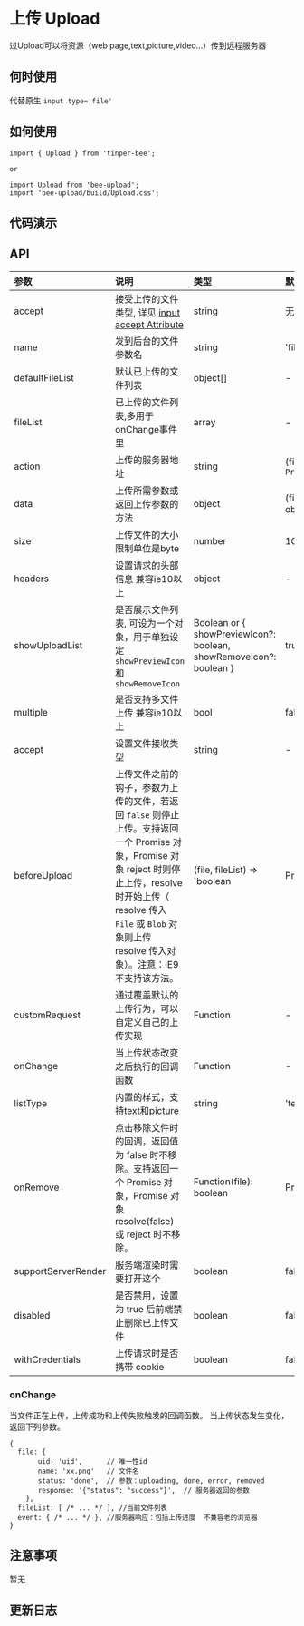 # 上传 Upload

过Upload可以将资源（web page,text,picture,video...）传到远程服务器

## 何时使用

代替原生 `input type='file'`

## 如何使用

```
import { Upload } from 'tinper-bee';

or

import Upload from 'bee-upload';
import 'bee-upload/build/Upload.css';

```

## 代码演示


## API

|参数|说明|类型|默认值|
|:---|:----|:---|:------|
|accept|接受上传的文件类型, 详见 [input accept Attribute](https://developer.mozilla.org/en-US/docs/Web/HTML/Element/input/file#accept)|string|无|
|name|发到后台的文件参数名|string|'file'|
|defaultFileList|默认已上传的文件列表|object[]|-|
|fileList|已上传的文件列表,多用于onChange事件里|array|-|
|action|上传的服务器地址|string|(file) => `Promise`|-|
|data|上传所需参数或返回上传参数的方法|	object|(file) => object|-|
|size|上传文件的大小限制单位是byte|number|1024000|
|headers|设置请求的头部信息 兼容ie10以上|object|-|
|showUploadList|是否展示文件列表, 可设为一个对象，用于单独设定 `showPreviewIcon` 和 `showRemoveIcon`|Boolean or { showPreviewIcon?: boolean, showRemoveIcon?: boolean }|true|
|multiple|是否支持多文件上传 兼容ie10以上|bool|false|
|accept|设置文件接收类型|string|-|
|beforeUpload|上传文件之前的钩子，参数为上传的文件，若返回 `false` 则停止上传。支持返回一个 Promise 对象，Promise 对象 reject 时则停止上传，resolve 时开始上传（ resolve 传入 `File` 或 `Blob` 对象则上传 resolve 传入对象）。注意：IE9 不支持该方法。|(file, fileList) => `boolean | Promise`|-|
|customRequest|通过覆盖默认的上传行为，可以自定义自己的上传实现|Function|-|
|onChange|当上传状态改变之后执行的回调函数|Function|-|
|listType|内置的样式，支持text和picture|string|'text'|
|onRemove|点击移除文件时的回调，返回值为 false 时不移除。支持返回一个 Promise 对象，Promise 对象 resolve(false) 或 reject 时不移除。|Function(file): boolean | Promise|-|
|supportServerRender|服务端渲染时需要打开这个|boolean|false|
|disabled|是否禁用，设置为 true 后前端禁止删除已上传文件|boolean|false|
|withCredentials|上传请求时是否携带 cookie|boolean|false|

### onChange

当文件正在上传，上传成功和上传失败触发的回调函数。
当上传状态发生变化，返回下列参数。

```
{
  file: {
	   uid: 'uid',      // 唯一性id
	   name: 'xx.png'   // 文件名
	   status: 'done',  // 参数：uploading, done, error, removed
	   response: '{"status": "success"}',  // 服务器返回的参数
	},
  fileList: [ /* ... */ ], //当前文件列表
  event: { /* ... */ }, //服务器响应：包括上传进度  不兼容老的浏览器
}
```


## 注意事项

暂无

## 更新日志